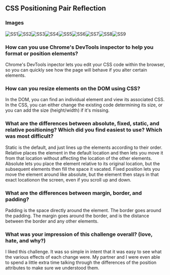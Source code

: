 ## CSS Positioning Pair Reflection

### Images

![SS1](/imgs/ss1.png)![SS2](/imgs/ss2.png)![SS3](/imgs/ss3.png)![SS4](/imgs/ss4.png)![SS5](/imgs/ss5.png)![SS6](/imgs/ss6.png)![SS7](/imgs/ss7.png)![SS8](/imgs/ss8.png)![SS9](/imgs/ss9.png)

### How can you use Chrome's DevTools inspector to help you format or position elements?

Chrome's DevTools inpector lets you edit your CSS code within the browser, so you can quickly see how the page will behave if you alter certain elements.

### How can you resize elements on the DOM using CSS?

In the DOM, you can find an individual element and view its associated CSS. In the CSS, you can either change the existing code determining its size, or you can add the size (height/width) if it's missing.

### What are the differences between absolute, fixed, static, and relative positioning? Which did you find easiest to use? Which was most difficult?

Static is the default, and just lines up the elements according to their order. Relative places the element in the default location and then lets you move it from that location without affecting the location of the other elements. Absolute lets you place the element relative to its original location, but the subsequent elements then fill the space it vacated. Fixed position lets you move the element around like absolute, but the element then stays in that exact locationon the screen, even if you scroll up and down.

### What are the differences between margin, border, and padding?

Padding is the space directly around the element.  The border goes around the padding. The margin goes around the border, and is the distance between the border and any other elements.

### What was your impression of this challenge overall? (love, hate, and why?)

I liked this challenge. It was so simple in intent that it was easy to see what the various effects of each change were. My partner and I were even able to spend a little extra time talking through the differences of the position attributes to make sure we understood them.
